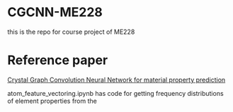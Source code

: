 # CGCNN-ME228
this is the repo for course project of ME228 

# Reference paper 
[Crystal Graph Convolution Neural Network for material property prediction](https://link.aps.org/doi/10.1103/PhysRevLett.120.145301) 

atom_feature_vectoring.ipynb has code for getting frequency distributions of element properties from the 
